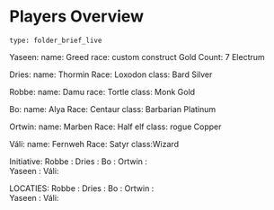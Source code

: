 # Players Overview
 
```ccard
type: folder_brief_live
```
 
Yaseen: 
name: Greed
race: custom construct
Gold Count: 7
Electrum


Dries:
name: Thormin
Race: Loxodon
class: Bard
Silver

Robbe: 
name: Damu
race: Tortle
class: Monk
Gold

Bo: 
name: Alya
Race: Centaur
class: Barbarian
Platinum

Ortwin:
name: Marben
Race: Half elf
class: rogue
Copper

Váli:
name: Fernweh
Race: Satyr
class:Wizard

Initiative:
Robbe : 
Dries : 
Bo : 
Ortwin :  
Yaseen : 
Váli: 

LOCATIES:
Robbe : 
Dries : 
Bo : 
Ortwin :  
Yaseen : 
Váli: 



